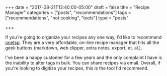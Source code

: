 +++
date = "2017-08-21T13:40:00-05:00"
draft = false
title = "Recipe Manager"
categories = ["posts", "recommendations"]
tags = ["recommendations", "not cooking", "tools"]
type = "posts"

+++

If you're going to organize your recipes any one way, I'd like to recommend [onetsp](https://onetsp.com). They are a
very affordable, on-line recipe manager that hits all the geek buttons (markdown, web clipper, extra notes, export, et. al.).

I've been a happy customer for a few years and the only complaint I have is the inability to alter tags in bulk. You can
share recipes via email. Overall, if you're looking to digitize your recipes, this is the tool I'd recommend.
